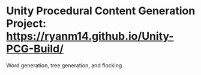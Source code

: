 # Unity Procedural Content Generation Project: https://ryanm14.github.io/Unity-PCG-Build/


Word generation, tree generation, and flocking
